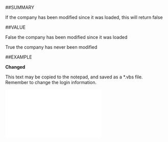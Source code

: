 
##SUMMARY

If the company has been modified since it was loaded, this will return false


##VALUE

False  the company has been modified since it was loaded

True  the company has never been modified


##EXAMPLE

**Changed**

This text may be copied to the notepad, and saved as a *.vbs file. Remember to change the login information.

![](..\..\Examples\vbs\SOContact.Example.vbs.txt)

